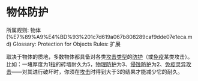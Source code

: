 # 物体防护

所属规则: 物体 (%E7%89%A9%E4%BD%93%201c7d619a067b808289caf9dde07e1eca.md)
Glossary: Protection for Objects
Rules: 扩展

取决于物体的质地，多数物体都具备对各类[攻击类型](%E6%94%BB%E5%87%BB%E7%B1%BB%E5%9E%8B%201b4d619a067b808fb1a6fdd528e09d5e.md)的[防护](%E9%98%B2%E6%8A%A4%201b3d619a067b806e8bd4c7265f5a00fa.md)（或[免疫](%E5%85%8D%E7%96%AB%201b3d619a067b8069bdcbd9075bb95b75.md)某类攻击）。比如：一堵厚度为1[指](%E6%8C%87%201b3d619a067b8099b3dbcc881f8c63a4.md)的砖墙耐久为5，[物理防护](%E7%89%A9%E7%90%86%E9%98%B2%E6%8A%A4%201b3d619a067b80c19591fe2842823469.md)为3、[侵蚀防护](%E4%BE%B5%E8%9A%80%E9%98%B2%E6%8A%A4%201b3d619a067b803db0cfccaf34b5fceb.md)为2、[免疫](%E5%85%8D%E7%96%AB%201b3d619a067b8069bdcbd9075bb95b75.md)[灵异攻击](%E7%81%B5%E5%BC%82%E6%94%BB%E5%87%BB%201b4d619a067b80968bb1dc8bead7368a.md)——对其进行破坏时，你须在[攻击](%E6%94%BB%E5%87%BB%201b5d619a067b80ab8482e091a267f3f3.md)时得到大于3的结果才能减少它的耐久。